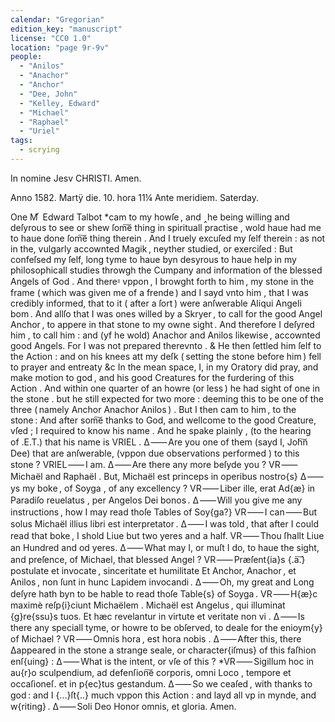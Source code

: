 ```yaml
---
calendar: "Gregorian"
edition_key: "manuscript"
license: "CC0 1.0"
location: "page 9r-9v"
people:
  - "Anilos"
  - "Anachor"
  - "Anchor"
  - "Dee, John"
  - "Kelley, Edward"
  - "Michael"
  - "Raphael"
  - "Uriel"
tags:
  - scrying
---
```

In nomine Jesv CHRISTI. Amen.

Anno 1582. Martÿ die. 10. hora 11¼ Ante meridiem. Saterday.

One M ͬ Edward Talbot *cam to my howſe , and ‸he being willing and deſyrous
to see or shew ſom͠e thing in spirituall practise , wold haue had me to haue
done ſom͠e thing therein . And I truely excuſed my ſelf therein : as not in
the, vulgarly accownted Magik , neyther studied, or exerciſed : But confeſsed
my ſelf, long tyme to haue byn desyrous to haue help in my philosophicall studies
throwgh the Cumpany and information of the blessed Angels of God . And there⹀
vppon , I browght forth to him , my stone in the frame ( which was given me of
a frende ) and I sayd vnto him , that I was credibly informed, that to it
( after a ſort ) were anſwerable Aliqui Angeli bom . And allſo that I was
ones willed by a Skryer , to call for the good Angel Anchor , to appere in that
stone to my owne sight . And therefore I deſyred him , to call him : and (yf
he wold) Anachor and Anilos likewise , accownted good Angels. For I was
not prepared therevnto .  &    He then ſettled him ſelf to the Action : and
on his knees att my deſk ( setting the stone before him ) fell to prayer and
entreaty    &c     In the mean space, I, in my Oratory did pray, and make
motion to god , and his good Creatures for the furdering of this Action .
And within one quarter of an howre (or less ) he had sight of one in the
stone . but he still expected for two more : deeming this to be one of
the three ( namely Anchor Anachor Anilos ) . But I then cam to him ,
to the stone : And after som͠e thanks to God, and wellcome to the good
Creature, vſed ; I required to know his name . And he spake plainly ,
(to the hearing of .E.T.) that his name is VRIEL .
Δ ⸺ Are you one of them (sayd I, Joh͠n Dee) that are anſwerable, (vppon
  due observations performed ) to this stone ?
VRIEL ⸺ I am.
Δ ⸺ Are there any more beſyde you ?
VR ⸺ Michaël and Raphaël . But, Michaël est princeps in operibus nostro{s}
Δ ⸺ ys my boke , of Soyga , of any excellency ?
VR ⸺ Liber ille, erat Ad{æ} in Paradiſo reuelatus , per Angelos Dei bonos .
Δ ⸺ Will you give me any instructions , how I may read thoſe Tables of Soy{ga?}
VR ⸺ I can ⸺ But solus Michaël illius libri est interpretator .
Δ ⸺ I was told , that after I could read that boke , I shold Liue but two
  yeres and a half.
VR ⸺ Thou ſhallt Liue an Hundred and od yeres.
Δ ⸺ What may I, or muſt I do, to haue the sight, and preſence, of
   Michael, that blessed Angel ?
VR ⸺ Præſent{ia}s {.a͠.} postulate et invocate , sinceritate et humilitate
  Et Anchor, Anachor , et Anilos , non ſunt in hunc Lapidem invocandi .
Δ ⸺ Oh, my great and Long deſyre hath byn to be hable to read thoſe Table{s}
  of Soyga .
VR ⸺ H{æ}c maximè reſp{i}ciunt Michaëlem . Michaël est Angelus ,
  qui illuminat {g}re{ssu}s tuos. Et hæc revelantur in virtute et veritate
  non vi .
Δ ⸺ Is there any speciall tyme, or howre to be obſerved, to deale for
   the enioym{y} of Michael ?
VR ⸺ Omnis hora , est hora nobis .
Δ ⸺ After this, there Δappeared in the stone a strange seale, or
   character{iſmus} of this faſhion  enſ{uing} :
Δ ⸺ What is the intent, or vſe of this ?
*VR ⸺ Sigillum hoc in au{r}o sculpendium, ad defenſion͠e corporis, omni
   Loco , tempore et occaſioneſ. et in p{ec}tus gestandum.
Δ ⸺ So we ceaſed , with thanks to god : and I {...}ſt{..} much vppon this
    Action : and layd all vp in mynde, and w{riting} .
                 Δ ⸺ Soli Deo Honor omnis, et gloria.
                                Amen.
